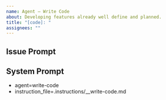 ```yaml
---
name: Agent – Write Code
about: Developing features already well define and planned.
title: "[code]: "
assignees: ""
---
```

## Issue Prompt



## System Prompt

- agent=write-code
- instruction_file=.instructions/__write-code.md
